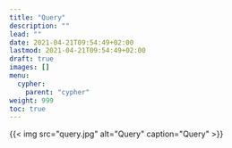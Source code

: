 ```yaml
---
title: "Query"
description: ""
lead: ""
date: 2021-04-21T09:54:49+02:00
lastmod: 2021-04-21T09:54:49+02:00
draft: true
images: []
menu: 
  cypher:
    parent: "cypher"
weight: 999
toc: true
---
```


{{< img src="query.jpg" alt="Query" caption="Query" >}}
